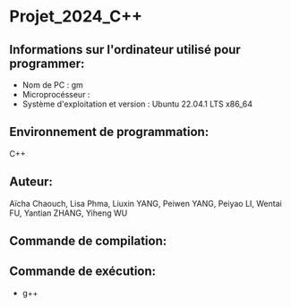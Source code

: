 # Projet_2024_C++
## Informations sur l'ordinateur utilisé pour programmer:
- Nom de PC : gm
- Microprocésseur : 
- Système d'exploitation et version : Ubuntu 22.04.1 LTS x86_64

## Environnement de programmation: 
C++

## Auteur:
Aïcha Chaouch, Lisa Phma, Liuxin YANG, Peiwen YANG, Peiyao LI, Wentai FU, Yantian ZHANG, Yiheng WU

## Commande de compilation:

## Commande de exécution:

- g++

  
